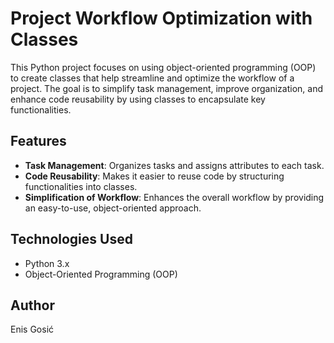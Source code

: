 # Project Workflow Optimization with Classes

This Python project focuses on using object-oriented programming (OOP) to create classes that help streamline and optimize the workflow of a project.
The goal is to simplify task management, improve organization, and enhance code reusability by using classes to encapsulate key functionalities.

## Features

- **Task Management**: Organizes tasks and assigns attributes to each task.
- **Code Reusability**: Makes it easier to reuse code by structuring functionalities into classes.
- **Simplification of Workflow**: Enhances the overall workflow by providing an easy-to-use, object-oriented approach.

## Technologies Used

- Python 3.x
- Object-Oriented Programming (OOP)

## Author

Enis Gosić
